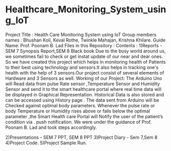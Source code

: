 # Healthcare_Monitoring_System_using_IoT
Project Title : Health Care Monitoring System using IoT 
Group members names : Bhushan Koli, Keval Rothe, Twinkle Mahajan, Krishna Khilare.
Guide Name: Prof. Poonam B. Lad
Files in this Repository :
Contents :
1)Reports - SEM 7 Synopsis Report,SEM 8 Black book
Due to the busy world around us, we sometimes fail to check or get instat update of our near and dear ones. So we have created this project which helps in monitoring health of Patients to their best using technology and sensors.It also helps in tracking one's health with the help of 3 sensors.Our project consist of several elements of Hardware and 3 Sensors as well.
Working of our Project:
The Arduino Uno will Read data from pulse Rate sensor ,Temperature Sensor and Humidity Sensor and send it to the smart healthcare portal where real time data will be displayed in Graphical Representation.
Historical Data is also stored and can be accessed using History page . The data sent from Arduino will be Checked against optimal body parameters.
Whenever the pulse rate  or body Temperature or Humidity rises above or falls below the optimal parameter ,the Smart Health care Portal will Notify the user of the patient’s condition via . push notification. We were under the guidance of Prof. Poonam B. Lad and took steps accordingly.

2)Presentations - SEM 7 PPT, SEM 8 PPT
3)Project Diary - Sem 7,Sem 8
4)Project Code.
5)Project Sample Run.
